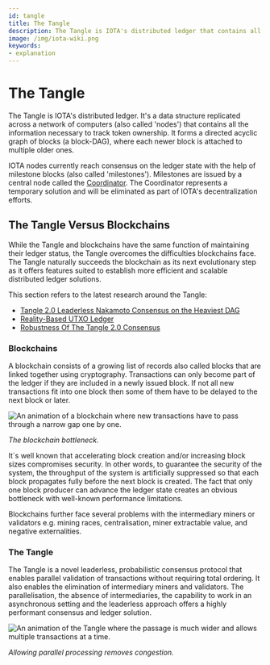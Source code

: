 ```yaml
---
id: tangle
title: The Tangle
description: The Tangle is IOTA's distributed ledger that contains all the information necessary to track token ownership.
image: /img/iota-wiki.png
keywords:
- explanation
---
```


# The Tangle

The Tangle is IOTA's distributed ledger. It's a data structure replicated across a network of computers (also called 'nodes') that contains all the information necessary to track token ownership. It forms a directed acyclic graph of blocks (a block-DAG), where each newer block is attached to multiple older ones.

IOTA nodes currently reach consensus on the ledger state with the help of milestone blocks (also called 'milestones'). Milestones are issued by a central node called the [Coordinator](./coordinator.md). The Coordinator represents a temporary solution and will be eliminated as part of IOTA's decentralization efforts.

## The Tangle Versus Blockchains

While the Tangle and blockchains have the same function of maintaining their ledger status, the Tangle overcomes the difficulties blockchains face.
The Tangle naturally succeeds the blockchain as its next evolutionary step as it offers features suited to establish more efficient and scalable distributed ledger solutions.

This section refers to the latest research around the Tangle:
- [Tangle 2.0 Leaderless Nakamoto Consensus on the Heaviest DAG](https://arxiv.org/abs/2205.02177)
- [Reality-Based UTXO Ledger](https://arxiv.org/abs/2205.01345)
- [Robustness Of The Tangle 2.0 Consensus](https://arxiv.org/abs/2208.08254)


### Blockchains

A blockchain consists of a growing list of records also called blocks that are linked together using cryptography.
Transactions can only become part of the ledger if they are included in a newly issued block.
If not all new transactions fit into one block then some of them have to be delayed to the next block or later.

![An animation of a blockchain where new transactions have to pass through a narrow gap one by one.](/img/learn/blockchain-bottleneck.gif 'Click to see the full-sized image.')

_The blockchain bottleneck._

It´s well known that accelerating block creation and/or increasing block sizes compromises security. In other words, to guarantee the security of the system, the throughput of the system is artificially suppressed so that each block propagates fully before the next block is created. The fact that only one block producer can advance the ledger state creates an obvious bottleneck with well-known performance limitations.

Blockchains further face several problems with the intermediary miners or validators e.g. mining races, centralisation, miner extractable value, and negative externalities.


### The Tangle


The Tangle is a novel leaderless, probabilistic consensus protocol that enables parallel validation of transactions without requiring total ordering. It also enables the elimination of intermediary miners and validators.
The parallelisation, the absence of intermediaries, the capability to work in an asynchronous setting and the leaderless approach offers a highly performant consensus and ledger solution.

![An animation of the Tangle where the passage is much wider and allows multiple transactions at a time.](/img/learn/tangle-bottleneck.gif)

_Allowing parallel processing removes congestion._